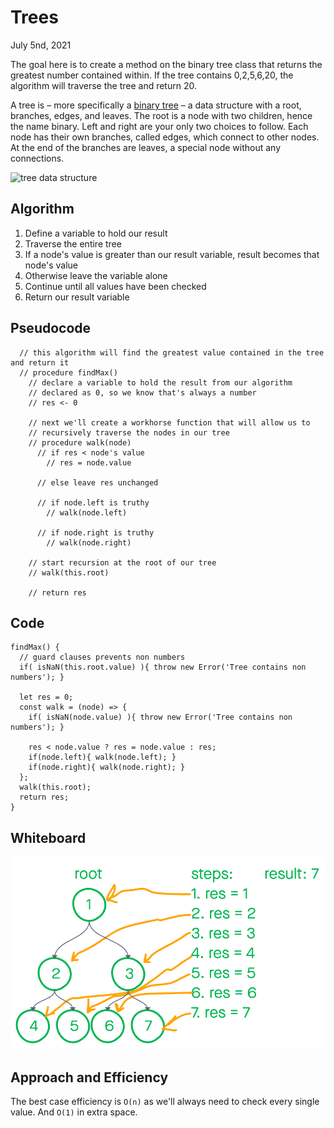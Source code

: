 # Trees

July 5nd, 2021

The goal here is to create a method on the binary tree class that returns the greatest number contained within. If the tree contains 0,2,5,6,20, the algorithm will traverse the tree and return 20.

A tree is – more specifically a [binary tree](https://medium.com/techie-delight/binary-tree-interview-questions-and-practice-problems-439df7e5ea1f) – a data structure with a root, branches, edges, and leaves. The root is a node with two children, hence the name binary. Left and right are your only two choices to follow. Each node has their own branches, called edges, which connect to other nodes. At the end of the branches are leaves, a special node without any connections.

![tree data structure](https://media.geeksforgeeks.org/wp-content/cdn-uploads/binary-tree-to-DLL.png)

## Algorithm

1. Define a variable to hold our result
1. Traverse the entire tree
1. If a node's value is greater than our result variable, result becomes that node's value
1. Otherwise leave the variable alone
1. Continue until all values have been checked
1. Return our result variable

## Pseudocode

```JS
  // this algorithm will find the greatest value contained in the tree and return it
  // procedure findMax()
    // declare a variable to hold the result from our algorithm
    // declared as 0, so we know that's always a number
    // res <- 0

    // next we'll create a workhorse function that will allow us to
    // recursively traverse the nodes in our tree
    // procedure walk(node)
      // if res < node's value
        // res = node.value

      // else leave res unchanged

      // if node.left is truthy
        // walk(node.left)
      
      // if node.right is truthy
        // walk(node.right)
    
    // start recursion at the root of our tree
    // walk(this.root)

    // return res
```

## Code

```JS
findMax() {
  // guard clauses prevents non numbers
  if( isNaN(this.root.value) ){ throw new Error('Tree contains non numbers'); }

  let res = 0;
  const walk = (node) => {
    if( isNaN(node.value) ){ throw new Error('Tree contains non numbers'); }

    res < node.value ? res = node.value : res;
    if(node.left){ walk(node.left); }
    if(node.right){ walk(node.right); }
  };
  walk(this.root);
  return res;
}
```

## Whiteboard

![UML](UML.png)

## Approach and Efficiency

The best case efficiency is `O(n)` as we'll always need to check every single value. And `O(1)` in extra space.
